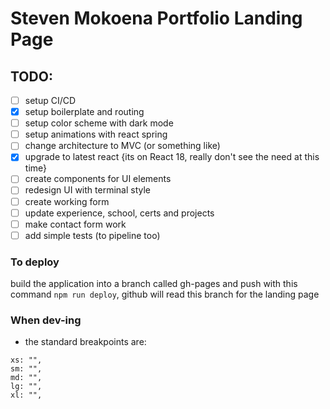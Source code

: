 # Steven Mokoena Portfolio Landing Page

## TODO:
- [ ] setup CI/CD
- [x] setup boilerplate and routing
- [ ] setup color scheme with dark mode
- [ ] setup animations with react spring
- [ ] change architecture to MVC (or something like)
- [x] upgrade to latest react {its on React 18, really don't see the need at this time}
- [ ] create components for UI elements
- [ ] redesign UI with terminal style
- [ ] create working form
- [ ] update experience, school, certs and projects
- [ ] make contact form work
- [ ] add simple tests (to pipeline too)

### To deploy
build the application into a branch called gh-pages and push with this command `npm run deploy`,
github will read this branch for the landing page

### When dev-ing
- the standard breakpoints are:
```
xs: "",
sm: "",
md: "",
lg: "",
xl: "",
```
